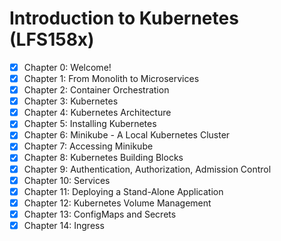 # Introduction to Kubernetes (LFS158x)

- [x] Chapter 0: Welcome!
- [x] Chapter 1: From Monolith to Microservices
- [x] Chapter 2: Container Orchestration
- [x] Chapter 3: Kubernetes
- [x] Chapter 4: Kubernetes Architecture
- [x] Chapter 5: Installing Kubernetes
- [x] Chapter 6: Minikube - A Local Kubernetes Cluster
- [x] Chapter 7: Accessing Minikube
- [x] Chapter 8: Kubernetes Building Blocks
- [x] Chapter 9: Authentication, Authorization, Admission Control
- [x] Chapter 10: Services
- [x] Chapter 11: Deploying a Stand-Alone Application
- [x] Chapter 12: Kubernetes Volume Management
- [x] Chapter 13: ConfigMaps and Secrets
- [x] Chapter 14: Ingress
